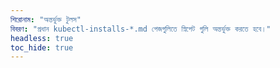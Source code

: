 ```yaml
---
শিরোনাম: "অন্তর্ভুক্ত টুলস"
বিবরণ: "প্রধান kubectl-installs-*.md পেজগুলিতে স্নিপেট গুলি অন্তর্ভুক্ত করতে হবে।"
headless: true
toc_hide: true
---
```

